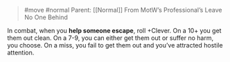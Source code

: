 > #move #normal
> Parent: [[Normal]]
> From MotW’s Professional’s Leave No One Behind

In combat, when you **help someone escape**, roll +Clever. On a 10+ you get them out clean. On a 7-9, you can either get them out or suffer no harm, you choose. On a miss, you fail to get them out and you’ve attracted hostile attention.